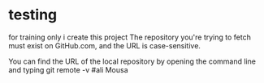# testing
for training only i create this project 
The repository you're trying to fetch must exist on GitHub.com, and the URL is case-sensitive.

You can find the URL of the local repository by opening the command line and typing git remote -v
#ali Mousa
